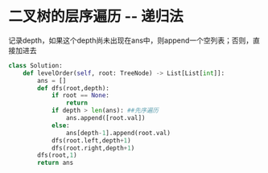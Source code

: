 # 二叉树的层序遍历 -- 递归法

记录depth，如果这个depth尚未出现在ans中，则append一个空列表；否则，直接加进去

```python
class Solution:
    def levelOrder(self, root: TreeNode) -> List[List[int]]:
        ans = []
        def dfs(root,depth):
            if root == None:
                return 
            if depth > len(ans): ##先序遍历
                ans.append([root.val])
            else:
                ans[depth-1].append(root.val)
            dfs(root.left,depth+1)
            dfs(root.right,depth+1)
        dfs(root,1)
        return ans
```

